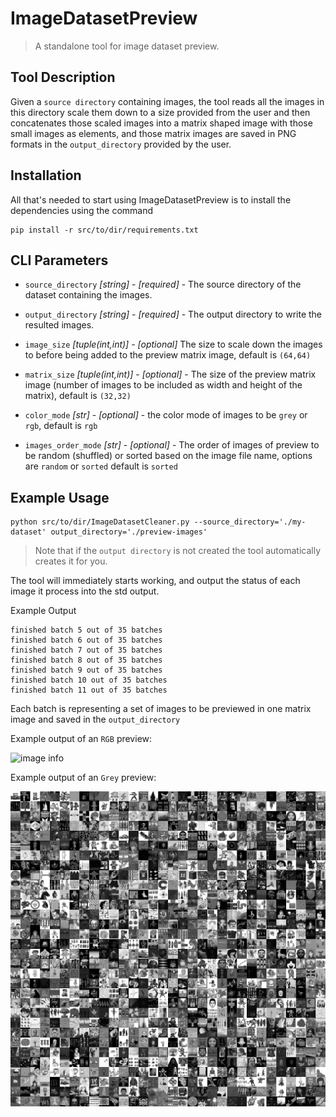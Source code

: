 # ImageDatasetPreview
> A standalone tool for image dataset preview. 

## Tool Description

Given a `source directory` containing images, the tool reads all the images in this directory scale them down to a size provided from the user and then concatenates those scaled images into a matrix shaped image with those small images as elements, and those matrix images are saved in PNG formats in the `output_directory` provided by the user. 

## Installation
All that's needed to start using ImageDatasetPreview is to install the dependencies using the command
```
pip install -r src/to/dir/requirements.txt
```

## CLI Parameters

* `source_directory` _[string]_ - _[required]_ - The source directory of the dataset containing the images.
* `output_directory` _[string]_ - _[required]_ - The output directory to write the resulted images.

* `image_size` _[tuple(int,int)]_ - _[optional]_ The size to scale down the images to before being added to the preview matrix image, default is `(64,64)`

* `matrix_size` _[tuple(int,int)]_ - _[optional]_ -  The size of the preview matrix image (number of images to be included as width and height of the matrix), default is `(32,32)`

* `color_mode` _[str]_ - _[optional]_ -  the color mode of images to be `grey` or `rgb`, default is `rgb` 
* `images_order_mode` _[str]_ - _[optional]_ - The order of images of preview to be random (shuffled) or sorted based on the image file name, options are `random` or `sorted` default is `sorted`

## Example Usage

```
python src/to/dir/ImageDatasetCleaner.py --source_directory='./my-dataset' output_directory='./preview-images'
```

> Note that if the `output directory` is not created the tool automatically creates it for you. 

The tool will immediately starts working, and output the status of each image it process into the std output. 

Example Output 
```
finished batch 5 out of 35 batches
finished batch 6 out of 35 batches
finished batch 7 out of 35 batches
finished batch 8 out of 35 batches
finished batch 9 out of 35 batches
finished batch 10 out of 35 batches
finished batch 11 out of 35 batches
```

Each batch is representing a set of images to be previewed in one matrix image and saved in the `output_directory`

Example output of an `RGB` preview:

![image info](example_rgb.png)

Example output of an `Grey` preview:

![image info](example_grey.png)
